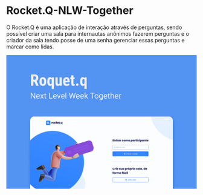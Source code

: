 # Rocket.Q-NLW-Together

O Rocket.Q é uma aplicação de interação através de perguntas, sendo possível criar uma sala para internautas anônimos fazerem perguntas e o criador da sala tendo posse de uma senha gerenciar essas perguntas e marcar como lidas.

![page-login](https://github.com/Patricia17991/Rocket.Q-NLW-Together/blob/main/html/assets/capa.png?raw=true)  
